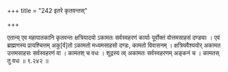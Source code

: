 +++
title = "242 इतरे कृतवन्तस्"

+++

एतान्य् एव महापातकानि कृतवन्तः क्षत्रियादयो ऽकामतः सर्वस्वहरणं कार्याः पूर्वोक्तं वोत्तमसाहसं दण्ड्याः । एवं ब्राह्मणस्य प्रायश्चित्तम् अकु[र्व]तो ऽकामतो मध्यमसाहसो दण्डः, कामतो विवासनम् । क्षत्रियवैश्ययोर् अकामत उत्तमसाहसः सर्वस्वहरणं वा । कामतश् च वधः । शूद्रस्य त्व् अकामतः सर्वस्वहरणम् अङ्कनं च । कामतस् तु वधः ॥ ९.२४२ ॥